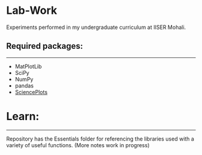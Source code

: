 # Lab-Work

Experiments performed in my undergraduate curriculum at IISER Mohali. 

## Required packages:
-----------------------------
* MatPlotLib
* SciPy
* NumPy
* pandas
* [SciencePlots](https://github.com/garrettj403/SciencePlots)


# Learn:
-----------------
Repository has the Essentials folder for referencing the libraries used with a variety of useful functions.
(More notes work in progress)
